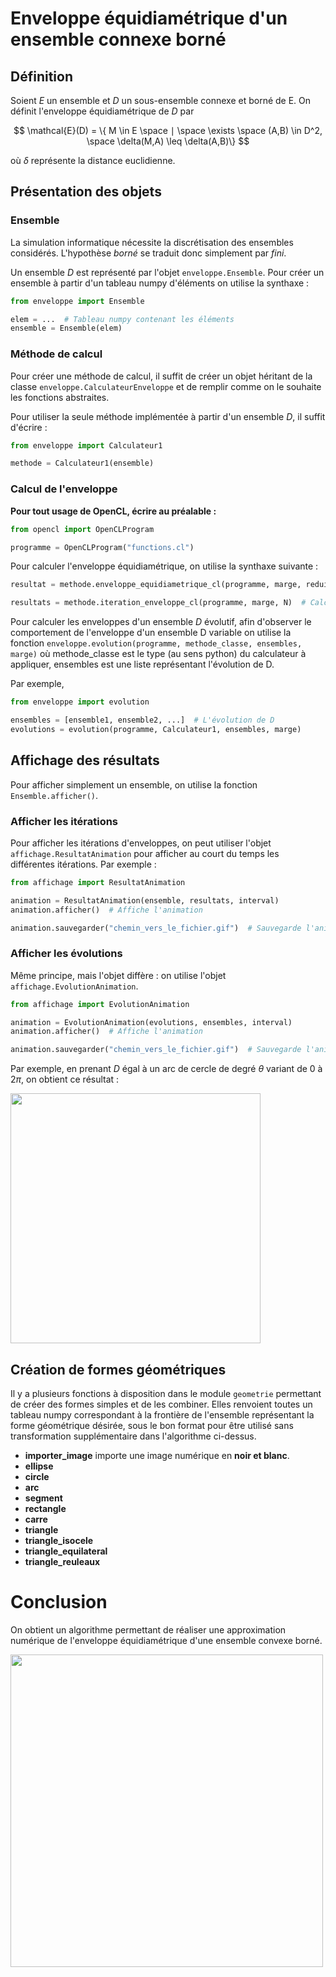 # Enveloppe équidiamétrique d'un ensemble connexe borné

## Définition

Soient $E$ un ensemble et $D$ un sous-ensemble connexe et borné de E. On définit l'enveloppe équidiamétrique de $D$ par

$$
\mathcal{E}(D) = \{ M \in E \space ∣ \space \exists \space (A,B) \in D^2, \space \delta(M,A) \leq \delta(A,B)\}
$$

où $\delta$ représente la distance euclidienne.

## Présentation des objets

### Ensemble

La simulation informatique nécessite la discrétisation des ensembles considérés. L'hypothèse *borné* se traduit donc simplement par *fini*.

Un ensemble $D$ est représenté par l'objet `enveloppe.Ensemble`. Pour créer un ensemble à partir d'un tableau numpy d'éléments on utilise la synthaxe :

```python
from enveloppe import Ensemble

elem = ...  # Tableau numpy contenant les éléments
ensemble = Ensemble(elem)
```

### Méthode de calcul

Pour créer une méthode de calcul, il suffit de créer un objet héritant de la classe `enveloppe.CalculateurEnveloppe` et de remplir comme on le souhaite les fonctions abstraites.

Pour utiliser la seule méthode implémentée à partir d'un ensemble $D$, il suffit d'écrire :

```python
from enveloppe import Calculateur1

methode = Calculateur1(ensemble)
```

### Calcul de l'enveloppe

**Pour tout usage de OpenCL, écrire au préalable :**

```python
from opencl import OpenCLProgram

programme = OpenCLProgram("functions.cl")
```

Pour calculer l'enveloppe équidiamétrique, on utilise la synthaxe suivante :

```python
resultat = methode.enveloppe_equidiametrique_cl(programme, marge, reduite)  # Calcul d'une enveloppe

resultats = methode.iteration_enveloppe_cl(programme, marge, N)  # Calcul de N itérations (renvoie une liste contenant les N enveloppes)
```

Pour calculer les enveloppes d'un ensemble $D$ évolutif, afin d'observer le comportement de l'enveloppe d'un ensemble D variable on utilise la fonction `enveloppe.evolution(programme, methode_classe, ensembles, marge)` où methode_classe est le type (au sens python) du calculateur à appliquer, ensembles est une liste représentant l'évolution de D.

Par exemple,

```python
from enveloppe import evolution

ensembles = [ensemble1, ensemble2, ...]  # L'évolution de D
evolutions = evolution(programme, Calculateur1, ensembles, marge)
```

## Affichage des résultats

Pour afficher simplement un ensemble, on utilise la fonction `Ensemble.afficher()`.

### Afficher les itérations

Pour afficher les itérations d'enveloppes, on peut utiliser l'objet `affichage.ResultatAnimation` pour afficher au court du temps les différentes itérations. Par exemple :

```python
from affichage import ResultatAnimation

animation = ResultatAnimation(ensemble, resultats, interval)
animation.afficher()  # Affiche l'animation

animation.sauvegarder("chemin_vers_le_fichier.gif")  # Sauvegarde l'animation
```

### Afficher les évolutions

Même principe, mais l'objet diffère : on utilise l'objet `affichage.EvolutionAnimation`.

```python
from affichage import EvolutionAnimation

animation = EvolutionAnimation(evolutions, ensembles, interval)
animation.afficher()  # Affiche l'animation

animation.sauvegarder("chemin_vers_le_fichier.gif")  # Sauvegarde l'animation
```

Par exemple, en prenant $D$ égal à un arc de cercle de degré $\theta$ variant de $0$ à $2\pi$, on obtient ce résultat :

<img src="https://github.com/HoxiSword/enveloppe_equidiametrique/blob/master/resultats/evolution_arcs.gif" width="400" />

## Création de formes géométriques

Il y a plusieurs fonctions à disposition dans le module `geometrie` permettant de créer des formes simples et de les combiner. Elles renvoient toutes un tableau numpy correspondant à la frontière de l'ensemble représentant la forme géométrique désirée, sous le bon format pour être utilisé sans transformation supplémentaire dans l'algorithme ci-dessus.

<ul>

<li><b>importer_image</b> importe une image numérique en <b>noir et blanc</b>.</li>
<li><b>ellipse</b></li>
<li><b>circle</b></li>
<li><b>arc</b></li>
<li><b>segment</b></li>
<li><b>rectangle</b></li>
<li><b>carre</b></li>
<li><b>triangle</b></li>
<li><b>triangle_isocele</b></li>
<li><b>triangle_equilateral</b></li>
<li><b>triangle_reuleaux</b></li>
</ul>

# Conclusion

On obtient un algorithme permettant de réaliser une approximation numérique de l'enveloppe équidiamétrique d'une ensemble convexe borné.

<img src="https://github.com/HoxiSword/enveloppe_equidiametrique/blob/master/resultats/texas.png" width="500" >
